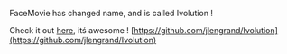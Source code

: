 FaceMovie has changed name, and is called Ivolution !

Check it out [here](https://github.com/jlengrand/Ivolution), itś awesome ! [https://github.com/jlengrand/Ivolution](https://github.com/jlengrand/Ivolution)